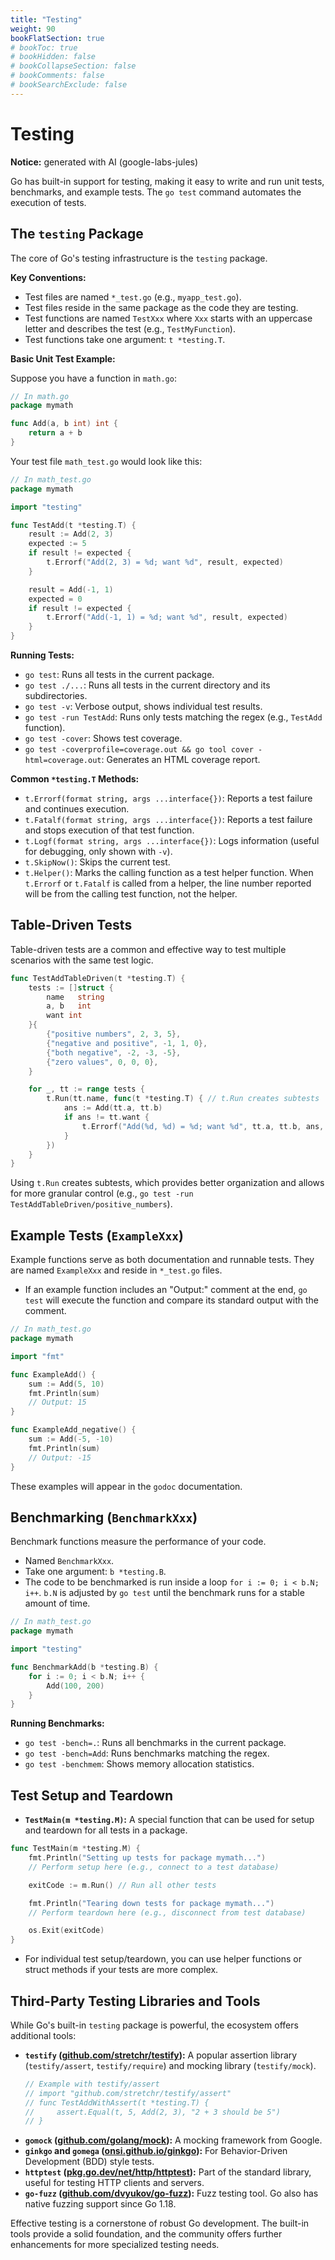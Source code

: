 ```yaml
---
title: "Testing"
weight: 90
bookFlatSection: true
# bookToc: true
# bookHidden: false
# bookCollapseSection: false
# bookComments: false
# bookSearchExclude: false
---
```


# Testing

**Notice:** generated with AI (google-labs-jules)

Go has built-in support for testing, making it easy to write and run unit tests, benchmarks, and example tests. The `go test` command automates the execution of tests.

## The `testing` Package

The core of Go's testing infrastructure is the `testing` package.

**Key Conventions:**
- Test files are named `*_test.go` (e.g., `myapp_test.go`).
- Test files reside in the same package as the code they are testing.
- Test functions are named `TestXxx` where `Xxx` starts with an uppercase letter and describes the test (e.g., `TestMyFunction`).
- Test functions take one argument: `t *testing.T`.

**Basic Unit Test Example:**

Suppose you have a function in `math.go`:
```go
// In math.go
package mymath

func Add(a, b int) int {
    return a + b
}
```

Your test file `math_test.go` would look like this:
```go
// In math_test.go
package mymath

import "testing"

func TestAdd(t *testing.T) {
    result := Add(2, 3)
    expected := 5
    if result != expected {
        t.Errorf("Add(2, 3) = %d; want %d", result, expected)
    }

    result = Add(-1, 1)
    expected = 0
    if result != expected {
        t.Errorf("Add(-1, 1) = %d; want %d", result, expected)
    }
}
```

**Running Tests:**
- `go test`: Runs all tests in the current package.
- `go test ./...`: Runs all tests in the current directory and its subdirectories.
- `go test -v`: Verbose output, shows individual test results.
- `go test -run TestAdd`: Runs only tests matching the regex (e.g., `TestAdd` function).
- `go test -cover`: Shows test coverage.
- `go test -coverprofile=coverage.out && go tool cover -html=coverage.out`: Generates an HTML coverage report.

**Common `*testing.T` Methods:**
- `t.Errorf(format string, args ...interface{})`: Reports a test failure and continues execution.
- `t.Fatalf(format string, args ...interface{})`: Reports a test failure and stops execution of that test function.
- `t.Logf(format string, args ...interface{})`: Logs information (useful for debugging, only shown with `-v`).
- `t.SkipNow()`: Skips the current test.
- `t.Helper()`: Marks the calling function as a test helper function. When `t.Errorf` or `t.Fatalf` is called from a helper, the line number reported will be from the calling test function, not the helper.

## Table-Driven Tests

Table-driven tests are a common and effective way to test multiple scenarios with the same test logic.

```go
func TestAddTableDriven(t *testing.T) {
    tests := []struct {
        name   string
        a, b   int
        want int
    }{
        {"positive numbers", 2, 3, 5},
        {"negative and positive", -1, 1, 0},
        {"both negative", -2, -3, -5},
        {"zero values", 0, 0, 0},
    }

    for _, tt := range tests {
        t.Run(tt.name, func(t *testing.T) { // t.Run creates subtests
            ans := Add(tt.a, tt.b)
            if ans != tt.want {
                t.Errorf("Add(%d, %d) = %d; want %d", tt.a, tt.b, ans, tt.want)
            }
        })
    }
}
```
Using `t.Run` creates subtests, which provides better organization and allows for more granular control (e.g., `go test -run TestAddTableDriven/positive_numbers`).

## Example Tests (`ExampleXxx`)

Example functions serve as both documentation and runnable tests. They are named `ExampleXxx` and reside in `*_test.go` files.
- If an example function includes an "Output:" comment at the end, `go test` will execute the function and compare its standard output with the comment.

```go
// In math_test.go
package mymath

import "fmt"

func ExampleAdd() {
    sum := Add(5, 10)
    fmt.Println(sum)
    // Output: 15
}

func ExampleAdd_negative() {
    sum := Add(-5, -10)
    fmt.Println(sum)
    // Output: -15
}
```
These examples will appear in the `godoc` documentation.

## Benchmarking (`BenchmarkXxx`)

Benchmark functions measure the performance of your code.
- Named `BenchmarkXxx`.
- Take one argument: `b *testing.B`.
- The code to be benchmarked is run inside a loop `for i := 0; i < b.N; i++`. `b.N` is adjusted by `go test` until the benchmark runs for a stable amount of time.

```go
// In math_test.go
package mymath

import "testing"

func BenchmarkAdd(b *testing.B) {
    for i := 0; i < b.N; i++ {
        Add(100, 200)
    }
}
```
**Running Benchmarks:**
- `go test -bench=.`: Runs all benchmarks in the current package.
- `go test -bench=Add`: Runs benchmarks matching the regex.
- `go test -benchmem`: Shows memory allocation statistics.

## Test Setup and Teardown

- **`TestMain(m *testing.M)`:** A special function that can be used for setup and teardown for all tests in a package.

```go
func TestMain(m *testing.M) {
    fmt.Println("Setting up tests for package mymath...")
    // Perform setup here (e.g., connect to a test database)

    exitCode := m.Run() // Run all other tests

    fmt.Println("Tearing down tests for package mymath...")
    // Perform teardown here (e.g., disconnect from test database)

    os.Exit(exitCode)
}
```
- For individual test setup/teardown, you can use helper functions or struct methods if your tests are more complex.

## Third-Party Testing Libraries and Tools

While Go's built-in `testing` package is powerful, the ecosystem offers additional tools:

- **`testify` ([github.com/stretchr/testify](https://github.com/stretchr/testify)):** A popular assertion library (`testify/assert`, `testify/require`) and mocking library (`testify/mock`).
  ```go
  // Example with testify/assert
  // import "github.com/stretchr/testify/assert"
  // func TestAddWithAssert(t *testing.T) {
  //     assert.Equal(t, 5, Add(2, 3), "2 + 3 should be 5")
  // }
  ```
- **`gomock` ([github.com/golang/mock](https://github.com/golang/mock)):** A mocking framework from Google.
- **`ginkgo` and `gomega` ([onsi.github.io/ginkgo](https://onsi.github.io/ginkgo/)):** For Behavior-Driven Development (BDD) style tests.
- **`httptest` ([pkg.go.dev/net/http/httptest](https://pkg.go.dev/net/http/httptest)):** Part of the standard library, useful for testing HTTP clients and servers.
- **`go-fuzz` ([github.com/dvyukov/go-fuzz](https://github.com/dvyukov/go-fuzz)):** Fuzz testing tool. Go also has native fuzzing support since Go 1.18.

Effective testing is a cornerstone of robust Go development. The built-in tools provide a solid foundation, and the community offers further enhancements for more specialized testing needs.
